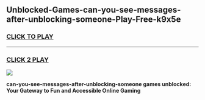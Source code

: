 
## Unblocked-Games-can-you-see-messages-after-unblocking-someone-Play-Free-k9x5e
<h3>
<a href="https://premium76.site?title=can-you-see-messages-after-unblocking-someone&ref=18A1">CLICK TO PLAY</a></h3>
<hr>

<h3>
<a href="https://premium76.site?title=can-you-see-messages-after-unblocking-someone&ref=18A1">CLICK 2 PLAY</a>
  
</h3>

<a href="https://premium76.site?title=can-you-see-messages-after-unblocking-someone&ref=18A1"><img src="https://clearcache.store/games.png"></a>


**can-you-see-messages-after-unblocking-someone games unblocked: Your Gateway to Fun and Accessible Online Gaming**
